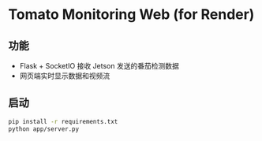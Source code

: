 # Tomato Monitoring Web (for Render)

## 功能
- Flask + SocketIO 接收 Jetson 发送的番茄检测数据
- 网页端实时显示数据和视频流

## 启动
```bash
pip install -r requirements.txt
python app/server.py
```